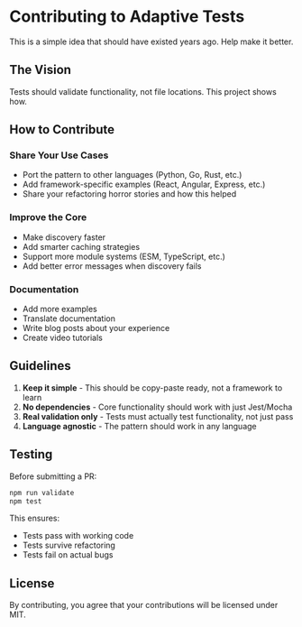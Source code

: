 # Contributing to Adaptive Tests

This is a simple idea that should have existed years ago. Help make it better.

## The Vision

Tests should validate functionality, not file locations. This project shows how.

## How to Contribute

### Share Your Use Cases

- Port the pattern to other languages (Python, Go, Rust, etc.)
- Add framework-specific examples (React, Angular, Express, etc.)
- Share your refactoring horror stories and how this helped

### Improve the Core

- Make discovery faster
- Add smarter caching strategies
- Support more module systems (ESM, TypeScript, etc.)
- Add better error messages when discovery fails

### Documentation

- Add more examples
- Translate documentation
- Write blog posts about your experience
- Create video tutorials

## Guidelines

1. **Keep it simple** - This should be copy-paste ready, not a framework to learn
2. **No dependencies** - Core functionality should work with just Jest/Mocha
3. **Real validation only** - Tests must actually test functionality, not just pass
4. **Language agnostic** - The pattern should work in any language

## Testing

Before submitting a PR:

```bash
npm run validate
npm test
```

This ensures:
- Tests pass with working code
- Tests survive refactoring
- Tests fail on actual bugs

## License

By contributing, you agree that your contributions will be licensed under MIT.